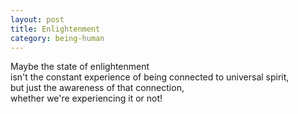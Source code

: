 ```yaml
---
layout: post
title: Enlightenment
category: being-human
---
```


Maybe the state of enlightenment  
isn't the constant experience of being connected to universal spirit,  
but just the awareness of that connection,  
whether we're experiencing it or not!

